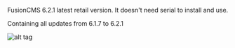 FusionCMS 6.2.1 latest retail version.
It doesn't need serial to install and use.

Containing all updates from 6.1.7 to 6.2.1

![alt tag](https://imgur.com/9jc83Jl "FusionCMS")
